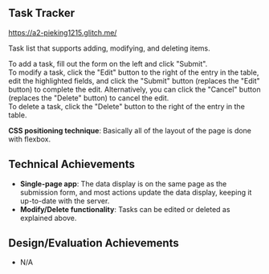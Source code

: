 ## Task Tracker
https://a2-pieking1215.glitch.me/

Task list that supports adding, modifying, and deleting items.

To add a task, fill out the form on the left and click "Submit".<br>
To modify a task, click the "Edit" button to the right of the entry in the table, edit the highlighted fields, and click the "Submit" button (replaces the "Edit" button) to complete the edit. Alternatively, you can click the "Cancel" button (replaces the "Delete" button) to cancel the edit.<br>
To delete a task, click the "Delete" button to the right of the entry in the table.

**CSS positioning technique**: Basically all of the layout of the page is done with flexbox.

## Technical Achievements
- **Single-page app**: The data display is on the same page as the submission form, and most actions update the data display, keeping it up-to-date with the server.
- **Modify/Delete functionality**: Tasks can be edited or deleted as explained above.

## Design/Evaluation Achievements
- N/A 
